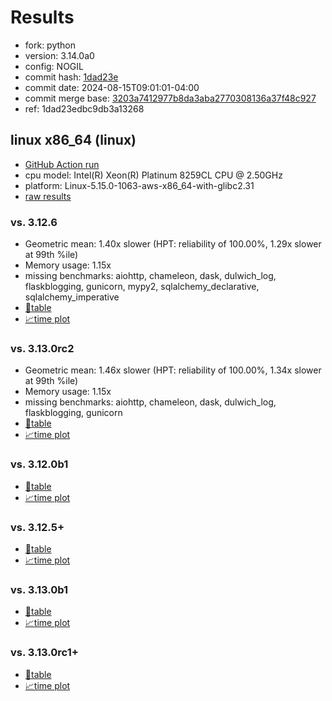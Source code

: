 # Results

- fork: python
- version: 3.14.0a0
- config: NOGIL
- commit hash: [1dad23e](https://github.com/python/cpython/commit/1dad23e)
- commit date: 2024-08-15T09:01:01-04:00
- commit merge base: [3203a7412977b8da3aba2770308136a37f48c927](https://github.com/python/cpython/commit/3203a7412977b8da3aba2770308136a37f48c927)
- ref: 1dad23edbc9db3a13268

## linux x86_64 (linux)

- [GitHub Action run](https://github.com/facebookexperimental/free-threading-benchmarking/actions/runs/10407802632)
- cpu model: Intel(R) Xeon(R) Platinum 8259CL CPU @ 2.50GHz
- platform: Linux-5.15.0-1063-aws-x86_64-with-glibc2.31
- [raw results](bm-20240815-linux-x86_64-python-1dad23edbc9db3a13268-3.14.0a0-1dad23e.json)

### vs. 3.12.6

- Geometric mean: 1.40x slower (HPT: reliability of 100.00%, 1.29x slower at 99th %ile)
- Memory usage: 1.15x
- missing benchmarks: aiohttp, chameleon, dask, dulwich_log, flaskblogging, gunicorn, mypy2, sqlalchemy_declarative, sqlalchemy_imperative
- [📄table](bm-20240815-linux-x86_64-python-1dad23edbc9db3a13268-3.14.0a0-1dad23e-vs-3.12.6.md)
- [📈time plot](bm-20240815-linux-x86_64-python-1dad23edbc9db3a13268-3.14.0a0-1dad23e-vs-3.12.6.svg)

### vs. 3.13.0rc2

- Geometric mean: 1.46x slower (HPT: reliability of 100.00%, 1.34x slower at 99th %ile)
- Memory usage: 1.15x
- missing benchmarks: aiohttp, chameleon, dask, dulwich_log, flaskblogging, gunicorn
- [📄table](bm-20240815-linux-x86_64-python-1dad23edbc9db3a13268-3.14.0a0-1dad23e-vs-3.13.0rc2.md)
- [📈time plot](bm-20240815-linux-x86_64-python-1dad23edbc9db3a13268-3.14.0a0-1dad23e-vs-3.13.0rc2.svg)

### vs. 3.12.0b1

- [📄table](bm-20240815-linux-x86_64-python-1dad23edbc9db3a13268-3.14.0a0-1dad23e-vs-3.12.0b1.md)
- [📈time plot](bm-20240815-linux-x86_64-python-1dad23edbc9db3a13268-3.14.0a0-1dad23e-vs-3.12.0b1.svg)

### vs. 3.12.5+

- [📄table](bm-20240815-linux-x86_64-python-1dad23edbc9db3a13268-3.14.0a0-1dad23e-vs-3.12.5%2B.md)
- [📈time plot](bm-20240815-linux-x86_64-python-1dad23edbc9db3a13268-3.14.0a0-1dad23e-vs-3.12.5%2B.svg)

### vs. 3.13.0b1

- [📄table](bm-20240815-linux-x86_64-python-1dad23edbc9db3a13268-3.14.0a0-1dad23e-vs-3.13.0b1.md)
- [📈time plot](bm-20240815-linux-x86_64-python-1dad23edbc9db3a13268-3.14.0a0-1dad23e-vs-3.13.0b1.svg)

### vs. 3.13.0rc1+

- [📄table](bm-20240815-linux-x86_64-python-1dad23edbc9db3a13268-3.14.0a0-1dad23e-vs-3.13.0rc1%2B.md)
- [📈time plot](bm-20240815-linux-x86_64-python-1dad23edbc9db3a13268-3.14.0a0-1dad23e-vs-3.13.0rc1%2B.svg)


